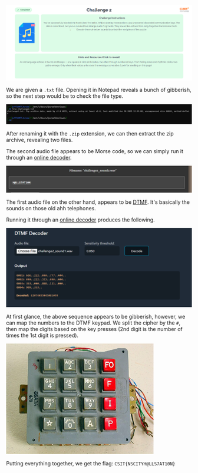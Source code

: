 <img src="images/challenge.png" width=600>

We are given a `.txt` file. Opening it in Notepad reveals a bunch of gibberish, so the next step would be to check the file type.  

<img src="images/file.png" width=600>

After renaming it with the `.zip` extension, we can then extract the zip archive, revealing two files.  
  
The second audio file appears to be Morse code, so we can simply run it through an [online decoder](https://morsecode.world/international/decoder/audio-decoder-adaptive.html).

<img src="images/part2.png" width=600>

The first audio file on the other hand, appears to be [DTMF](https://en.wikipedia.org/wiki/DTMF_signaling). It's basically the sounds on those old ahh telephones.  

Running it through an [online decoder](https://dtmf.netlify.app/) produces the following.  

<img src="images/dtmf.png" width=600>

At first glance, the above sequence appears to be gibberish, however, we can map the numbers to the DTMF keypad. We split the cipher by the `#`, then map the digits based on the key presses (2nd digit is the number of times the 1st digit is pressed).  

<img src="images/keypad.jpg" width=400>
  
Putting everything together, we get the flag: `CSIT{NSCITYH@LLS7AT10N}`